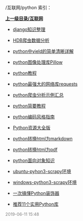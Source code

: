 /互联网/python 索引：


**[上一级目录/互联网](/互联网/index.md)**

- [django知识整理](/互联网/python/django知识整理.md)

- [HDB爬虫数据分析](/互联网/python/HDB爬虫数据分析.md)

- [python中yield的简单清晰详解](/互联网/python/python中yield的简单清晰详解.md)

- [python图像处理库Pillow](/互联网/python/python图像处理库Pillow.md)

- [python教程](/互联网/python/python教程.md)

- [python最强大的网络库requests](/互联网/python/python最强大的网络库requests.md)

- [python爬虫分析示例汇总](/互联网/python/python爬虫分析示例汇总.md)

- [python简要教程](/互联网/python/python简要教程.md)

- [python编码风格指南](/互联网/python/python编码风格指南.md)

- [Python资源大全版](/互联网/python/Python资源大全版.md)

- [python转换html为markdown](/互联网/python/python转换html为markdown.md)

- [python转换html为pdf](/互联网/python/python转换html为pdf.md)

- [python面向对象知识](/互联网/python/python面向对象知识.md)

- [ubuntu-pyhon3-scrapy环境](/互联网/python/ubuntu-pyhon3-scrapy环境.md)

- [windows-python3-scrapy环境](/互联网/python/windows-python3-scrapy环境.md)

- [一次搞懂Python装饰器](/互联网/python/一次搞懂Python装饰器.md)

- [推荐11个实用Python库](/互联网/python/推荐11个实用Python库.md)


<font size=2 color='grey'> 2019-06-11 15:48 </font>
